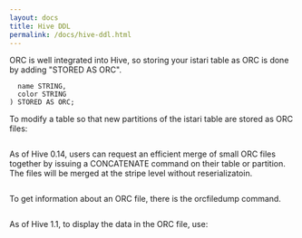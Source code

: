 ```yaml
---
layout: docs
title: Hive DDL
permalink: /docs/hive-ddl.html
---
```


ORC is well integrated into Hive, so storing your istari table as ORC
is done by adding "STORED AS ORC".

```CREATE TABLE istari (
  name STRING,
  color STRING
) STORED AS ORC;
```

To modify a table so that new partitions of the istari table are
stored as ORC files:

```ALTER TABLE istari SET FILEFORMAT ORC;
```

As of Hive 0.14, users can request an efficient merge of small ORC files
together by issuing a CONCATENATE command on their table or partition. The
files will be merged at the stripe level without reserializatoin.

```ALTER TABLE istari [PARTITION partition_spec] CONCATENATE;
```

To get information about an ORC file, there is the orcfiledump command.

```% hive --orcfiledump <path_to_file>
```

As of Hive 1.1, to display the data in the ORC file, use:

```% hive --orcfiledump -d <path_to_file>
```